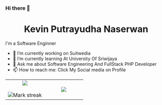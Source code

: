 ### Hi there 👋


<h1 align="center">Kevin Putrayudha Naserwan</h2>

<p>
I'm a Software Enginner
</p>

<!--- stats & Trophy (start) -->
<p align="center">

- 🔭 I’m currently working on Suitwedia
- 🌱 I’m currently learning At University Of Sriwijaya
- 💬 Ask me about Software Engineering And FullStack PHP Developer
- 📫 How to reach me: Click My Social media on Profile

<table align="center">
<tr border="none">
<td width="50%" align="center">
  
  <img  align="center"  src="https://github-readme-stats.vercel.app/api?username=KevinNaserwan&theme=radical&show_icons=true&count_private=true" />
  <br></br>
  <img  title="🔥 Get streak stats for your profile at git.io/streak-stats" alt="Mark streak" src="https://github-readme-streak-stats.herokuapp.com/?user=KevinNaserwan&theme=radical&hide_border=false" /> 
</td>

<td width="50%" align="center">

  <img  align="center"  src="https://github-readme-stats.anuraghazra1.vercel.app/api/top-langs/?username=KevinNaserwan&theme=radical&exclude_repo=dotfiles,si-biji&hide=javascript,ejs,blade,html,pug,css,scss&hide_border=false&no-bg=true&no-frame=true&langs_count=9"/>
  
  </td>
</tr>
</table>
